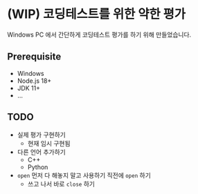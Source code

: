# (WIP) 코딩테스트를 위한 약한 평가

Windows PC 에서 간단하게 코딩테스트 평가를 하기 위해 만들었습니다.

## Prerequisite

- Windows
- Node.js 18+
- JDK 11+
- ...

## TODO

- 실제 평가 구현하기
  - 현재 임시 구현됨
- 다른 언어 추가하기
  - C++
  - Python
- `open` 먼저 다 해놓지 말고 사용하기 직전에 `open` 하기
  - 쓰고 나서 바로 `close` 하기

